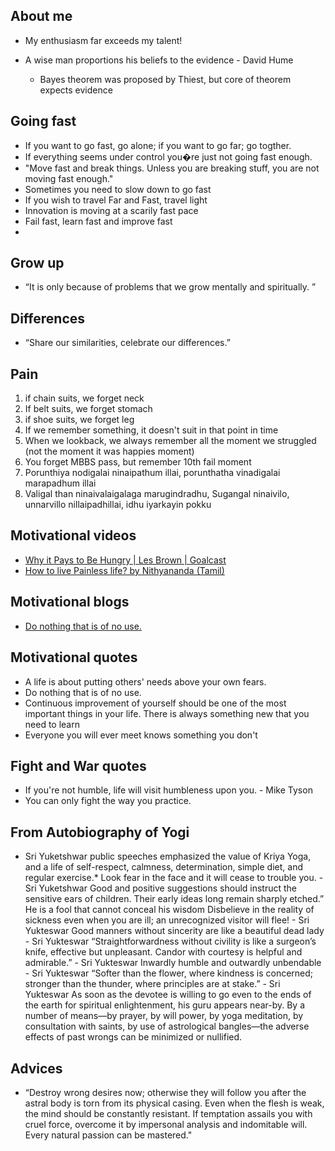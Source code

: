 ## About me
* My enthusiasm far exceeds my talent!

* A wise man proportions his beliefs to the evidence - David Hume
  * Bayes theorem was proposed by Thiest, but core of theorem expects evidence

## Going fast
* If you want to go fast, go alone; if you want to go far; go togther.
* If everything seems under control you�re just not going fast enough. 
* "Move fast and break things. Unless you are breaking stuff, you are not moving fast enough."
* Sometimes you need to slow down to go fast
* If you wish to travel Far and Fast, travel light
* Innovation is moving at a scarily fast pace
* Fail fast, learn fast and improve fast
* 

## Grow up
* “It is only because of problems that we grow mentally and spiritually. ” 


## Differences
* “Share our similarities, celebrate our differences.” 

## Pain

1. if chain suits, we forget neck
1. If belt suits, we forget stomach 
1. if shoe suits, we forget leg
1. If we remember something, it doesn't suit in that point in time
1. When we lookback, we always remember all the moment we struggled (not the moment it was happies moment)
  1. You forget MBBS pass, but remember 10th fail moment
1. Porunthiya nodigalai ninaipathum illai, porunthatha vinadigalai marapadhum illai
1. Valigal than ninaivalaigalaga marugindradhu, Sugangal ninaivilo, unnarvillo nillaipadhillai, idhu iyarkayin pokku



## Motivational videos
* [Why it Pays to Be Hungry | Les Brown | Goalcast](https://youtu.be/xFr0FKnaLDk)
* [How to live Painless life? by Nithyananda (Tamil)](https://www.youtube.com/watch?v=OIaDIrIQbTI)

## Motivational blogs
* [Do nothing that is of no use.](https://rubikscode.net/2018/04/23/how-to-use-miyamoto-musashis-philosophy-to-become-better-software-crafter/)

## Motivational quotes
* A life is about putting others' needs above your own fears. 
* Do nothing that is of no use.
* Continuous improvement of yourself should be one of the most important things in your life. There is always something new that you need to learn 
* Everyone you will ever meet knows something you don't

## Fight and War quotes
* If you're not humble, life will visit humbleness upon you. - Mike Tyson
* You can only fight the way you practice.

## From Autobiography of Yogi
* Sri Yuketshwar public speeches emphasized the value of Kriya Yoga, and a life of self-respect, calmness, determination, simple diet, and regular exercise.*
Look fear in the face and it will cease to trouble you. - Sri Yuketshwar
Good and positive suggestions should instruct the sensitive ears of children. Their early ideas long remain sharply etched.”
He is a fool that cannot conceal his wisdom
Disbelieve in the reality of sickness even when you are ill; an unrecognized visitor will flee! - Sri Yukteswar
Good manners without sincerity are like a beautiful dead lady - Sri Yukteswar
“Straightforwardness without civility is like a surgeon’s knife, effective but unpleasant. Candor with courtesy is helpful and admirable.”  - Sri Yukteswar
Inwardly humble and outwardly unbendable - Sri Yukteswar
“Softer than the flower, where kindness is concerned; stronger than the thunder, where principles are at stake.” - Sri Yukteswar
As soon as the devotee is willing to go even to the ends of the earth for spiritual enlightenment, his guru appears near-by.
By a number of means—by prayer, by will power, by yoga meditation, by consultation with saints, by use of astrological bangles—the adverse effects of past wrongs can be minimized or nullified.

## Advices
* “Destroy wrong desires now; otherwise they will follow you after the astral body is torn from its physical casing. Even when the flesh is weak, the mind should be constantly resistant. If temptation assails you with cruel force, overcome it by impersonal analysis and indomitable will. Every natural passion can be mastered."
